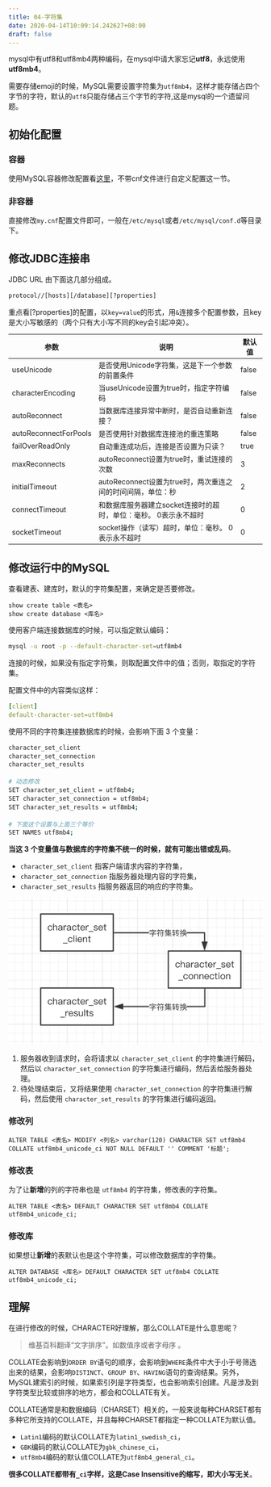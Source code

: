 ```yaml
---
title: 04-字符集
date: 2020-04-14T10:09:14.242627+08:00
draft: false
---
```


mysql中有utf8和utf8mb4两种编码，在mysql中请大家忘记**utf8**，永远使用**utf8mb4**。

需要存储emoji的时候，MySQL需要设置字符集为`utf8mb4`，这样才能存储占四个字节的字符，默认的`utf8`只能存储占三个字节的字符,这是mysql的一个遗留问题。

## 初始化配置

### 容器

使用MySQL容器修改配置看[这里](../05-mysql容器配置/)，不带cnf文件进行自定义配置这一节。

### 非容器

直接修改`my.cnf`配置文件即可，一般在`/etc/mysql`或者`/etc/mysql/conf.d`等目录下。

## 修改JDBC连接串

JDBC URL 由下面这几部分组成。

```bash
protocol//[hosts][/database][?properties]
```

重点看[?properties]的配置，以`key=value`的形式，用`&`连接多个配置参数，且key是大小写敏感的（两个只有大小写不同的key会引起冲突）。

|参数|说明|默认值|
|---|---|---|
|useUnicode|是否使用Unicode字符集，这是下一个参数的前置条件|false|
|characterEncoding|当useUnicode设置为true时，指定字符编码|false|
|autoReconnect|当数据库连接异常中断时，是否自动重新连接？|false|
|autoReconnectForPools|是否使用针对数据库连接池的重连策略|false|
|failOverReadOnly|自动重连成功后，连接是否设置为只读？|true|
|maxReconnects|autoReconnect设置为true时，重试连接的次数|3|
|initialTimeout|autoReconnect设置为true时，两次重连之间的时间间隔，单位：秒|2|
|connectTimeout|和数据库服务器建立socket连接时的超时，单位：毫秒。 0表示永不超时|0|
|socketTimeout|socket操作（读写）超时，单位：毫秒。 0表示永不超时|0|

## 修改运行中的MySQL

查看建表、建库时，默认的字符集配置，来确定是否要修改。

```mysql
show create table <表名>
show create database <库名>
```

使用客户端连接数据库的时候，可以指定默认编码：

```bash
mysql -u root -p --default-character-set=utf8mb4
```

连接的时候，如果没有指定字符集，则取配置文件中的值；否则，取指定的字符集。

配置文件中的内容类似这样：

```yaml
[client]
default-character-set=utf8mb4
```

使用不同的字符集连接数据库的时候，会影响下面 3 个变量：

```bash
character_set_client
character_set_connection
character_set_results

# 动态修改
SET character_set_client = utf8mb4;
SET character_set_connection = utf8mb4;
SET character_set_results = utf8mb4;

# 下面这个设置与上面三个等价
SET NAMES utf8mb4;

```

**当这 3 个变量值与数据库的字符集不统一的时候，就有可能出错或乱码**。

- `character_set_client` 指客户端请求内容的字符集，
- `character_set_connection` 指服务器处理内容的字符集，
- `character_set_results` 指服务器返回的响应的字符集。

![image](/images/mysql-charset.png)

1. 服务器收到请求时，会将请求以 `character_set_client` 的字符集进行解码，然后以 `character_set_connection` 的字符集进行编码，然后丢给服务器处理。
2. 待处理结束后，又将结果使用 `character_set_connection` 的字符集进行解码，然后使用 `character_set_results` 的字符集进行编码返回。

### 修改列

```mysql
ALTER TABLE <表名> MODIFY <列名> varchar(120) CHARACTER SET utf8mb4 COLLATE utf8mb4_unicode_ci NOT NULL DEFAULT '' COMMENT '标题';
```

### 修改表

为了让**新增**的列的字符串也是 `utf8mb4` 的字符集，修改表的字符集。

```mysql
ALTER TABLE <表名> DEFAULT CHARACTER SET utf8mb4 COLLATE utf8mb4_unicode_ci;
```

### 修改库

如果想让**新增**的表默认也是这个字符集，可以修改数据库的字符集。

```mysql
ALTER DATABASE <库名> DEFAULT CHARACTER SET utf8mb4 COLLATE utf8mb4_unicode_ci;
```

## 理解

在进行修改的时候，CHARACTER好理解，那么COLLATE是什么意思呢？

> 维基百科翻译“文字排序”。如数值序或者字母序 。

COLLATE会影响到`ORDER BY`语句的顺序，会影响到`WHERE`条件中大于小于号筛选出来的结果，会影响`DISTINCT`、`GROUP BY`、`HAVING`语句的查询结果。另外，MySQL建索引的时候，如果索引列是字符类型，也会影响索引创建。凡是涉及到字符类型比较或排序的地方，都会和COLLATE有关。

COLLATE通常是和数据编码（CHARSET）相关的，一般来说每种CHARSET都有多种它所支持的COLLATE，并且每种CHARSET都指定一种COLLATE为默认值。

- `Latin1`编码的默认COLLATE为`latin1_swedish_ci`，
- `GBK`编码的默认COLLATE为`gbk_chinese_ci`，
- `utf8mb4`编码的默认值COLLATE为`utf8mb4_general_ci`。

**很多COLLATE都带有`_ci`字样，这是Case Insensitive的缩写，即大小写无关**。
